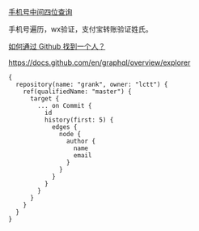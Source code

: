 

[手机号中间四位查询](https://www.chahaoba.com/%E6%89%8B%E6%9C%BA%E5%8F%B7%E7%A0%81%E4%B8%AD%E9%97%B4%E5%9B%9B%E4%BD%8D%E6%9F%A5%E8%AF%A2)


手机号遍历，wx验证，支付宝转账验证姓氏。

[如何通过 Github 找到一个人？](https://www.ixiqin.com/2020/01/how-to-find-a-person-through-making/)


https://docs.github.com/en/graphql/overview/explorer
	
	
	{
	  repository(name: "grank", owner: "lctt") {
	    ref(qualifiedName: "master") {
	      target {
	        ... on Commit {
	          id
	          history(first: 5) {
	            edges {
	              node {
	                author {
	                  name
	                  email
	                }
	              }
	            }
	          }
	        }
	      }
	    }
	  }
	}